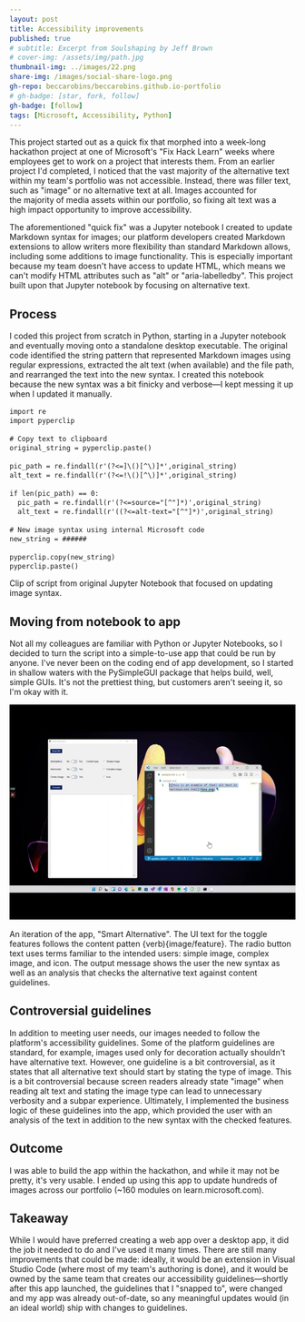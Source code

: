 ```yaml
---
layout: post
title: Accessibility improvements
published: true
# subtitle: Excerpt from Soulshaping by Jeff Brown
# cover-img: /assets/img/path.jpg
thumbnail-img: ../images/22.png
share-img: /images/social-share-logo.png
gh-repo: beccarobins/beccarobins.github.io-portfolio
# gh-badge: [star, fork, follow]
gh-badge: [follow]
tags: [Microsoft, Accessibility, Python]
---
```


This project started out as a quick fix that morphed into a week-long hackathon project at one of Microsoft's "Fix Hack Learn" weeks where employees get to work on a project that interests them. ​​​​​​​From an earlier project I'd completed, I noticed that the vast majority of the alternative text within my team's portfolio was not accessible. Instead, there was filler text, such as "image" or no alternative text at all. Images accounted for the majority of media assets within our portfolio, so fixing alt text was a high impact opportunity to improve accessibility.

The aforementioned "quick fix" was a Jupyter notebook I created to update Markdown syntax for images; our platform developers created Markdown extensions to allow writers more flexibility than standard Markdown allows, including some additions to image functionality. This is especially important because my team doesn't have access to update HTML, which means we can't modify HTML attributes such as "alt" or "aria-labelledby". This project built upon that Jupyter notebook by focusing on alternative text.

## Process
I coded this project from scratch in Python, starting in a Jupyter notebook and eventually moving onto a standalone desktop executable. The original code identified the string pattern that represented Markdown images using regular expressions, extracted the alt text (when available) and the file path, and rearranged the text into the new syntax. I created this notebook because the new syntax was a bit finicky and verbose—I kept messing it up when I updated it manually.

```
import re
import pyperclip

# Copy text to clipboard
original_string = pyperclip.paste()

pic_path = re.findall(r'(?<=]\()[^\)]*',original_string)
alt_text = re.findall(r'(?<=!\()[^\)]*',original_string)

if len(pic_path) == 0:
  pic_path = re.findall(r'(?<=source="[^"]*)',original_string)
  alt_text = re.findall(r'((?<=alt-text="[^"]*)',original_string)

# New image syntax using internal Microsoft code
new_string = ######

pyperclip.copy(new_string)
pyperclip.paste()
```
<figcaption  class="caption">Clip of script from original Jupyter Notebook that focused on updating image syntax.</figcaption>

## Moving from notebook to app
Not all my colleagues are familiar with Python or Jupyter Notebooks, so I decided to turn the script into a simple-to-use app that could be run by anyone. I've never been on the coding end of app development, so I started in shallow waters with the PySimpleGUI package that helps build, well, simple GUIs. It's not the prettiest thing, but customers aren't seeing it, so I'm okay with it.

<a class = "center" href="https://www.youtube.com/watch?v=8aE4JO4ld4g" target="_blank"><img src="../images/Smart%20Alternative%20prototype%20FHL%20page%20-%20thumbnail.jpg" alt="HTML tutorial"></a>

<figcaption  class="caption">An iteration of the app, "Smart Alternative". The UI text for the toggle features follows the content patten {verb){image/feature}. The radio button text uses terms familiar to the intended users: simple image, complex image, and icon. The output message shows the user the new syntax as well as an analysis that checks the alternative text against content guidelines.</figcaption>

## Controversial guidelines
In addition to meeting user needs, our images needed to follow the platform's accessibility guidelines. Some of the platform guidelines are standard, for example, images used only for decoration actually shouldn't have alternative text. However, one guideline is a bit controversial, as it states that all alternative text should start by stating the type of image. This is a bit controversial because screen readers already state "image" when reading alt text and stating the image type can lead to unnecessary verbosity and a subpar experience. Ultimately, I implemented the business logic of these guidelines into the app, which provided the user with an analysis of the text in addition to the new syntax with the checked features.

## Outcome
I was able to build the app within the hackathon, and while it may not be pretty, it's very usable. I ended up using this app to update hundreds of images across our portfolio (~160 modules on learn.microsoft.com).

## Takeaway
While I would have preferred creating a web app over a desktop app, it did the job it needed to do and I've used it many times. There are still many improvements that could be made: ideally, it would be an extension in Visual Studio Code (where most of my team's authoring is done), and it would be owned by the same team that creates our accessibility guidelines—shortly after this app launched, the guidelines that I "snapped to", were changed and my app was already out-of-date, so any meaningful updates would (in an ideal world) ship with changes to guidelines.
